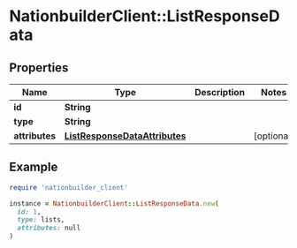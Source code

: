 # NationbuilderClient::ListResponseData

## Properties

| Name | Type | Description | Notes |
| ---- | ---- | ----------- | ----- |
| **id** | **String** |  |  |
| **type** | **String** |  |  |
| **attributes** | [**ListResponseDataAttributes**](ListResponseDataAttributes.md) |  | [optional] |

## Example

```ruby
require 'nationbuilder_client'

instance = NationbuilderClient::ListResponseData.new(
  id: 1,
  type: lists,
  attributes: null
)
```

